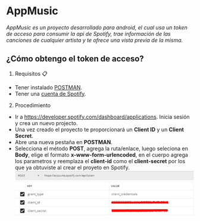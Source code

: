 # AppMusic
_AppMusic es un proyecto desarrollado para android, el cual usa un token de acceso para consumir la api de Spotify, trae información de las canciones de cualquier artista y te ofrece una vista previa de la misma._
## ¿Cómo obtengo el token de acceso?
1. Requisitos 📋
- Tener instalado [POSTMAN](https://www.postman.com/).
- Tener una [cuenta de Spotify](https://accounts.spotify.com/).
2. Procedimiento
- Ir a https://developer.spotify.com/dashboard/applications. Inicia sesión y crea un nuevo projecto.
- Una vez creado el proyecto te proporcionará un **Client ID** y un **Client Secret**.
- Abre una nueva pestaña en **POSTMAN**.
- Selecciona el método **POST**, agrega la ruta/enlace, luego seleciona en **Body**, elige el formato **x-www-form-urlencoded**, en el cuerpo agrega los parametros y reemplaza el **client-id** como el **client-secret** por los que ya obtuviste al crear el proyeto en Spotify.
![ScreenShot](/src/assets/img/post-token.png?raw=true)
![ScreenShot](/src/assets/img/valores-token.png?raw=true)
